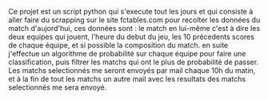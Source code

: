 Ce projet est un script python qui s'execute tout les jours et qui consiste à aller faire du scrapping sur le site fctables.com pour recolter les données du  match d'aujord'hui, ces données sont : le match en lui-même c'est à dire les deux equipes qui jouent, l'heure du debut du jeu, les 10 précedents scores de chaque équipe, et si possible la composition du match.
en suite j'effectue un algorithme de probabilité sur chaque équipe pour faire une classification, puis filtrer les matchs qui ont le plus de probabilité de passer.
Les matchs selectionnés me seront envoyés par mail chaque 10h du matin, et à la fin de tout les matchs un autre mail avec les resultats des matchs selectionnés me sera envoyé.  

